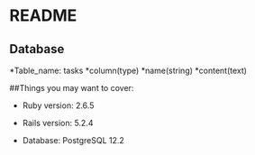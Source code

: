 # README

## Database

*Table_name: tasks
    *column(type)
        *name(string)
        *content(text)
    
##Things you may want to cover:

* Ruby version: 2.6.5

* Rails version: 5.2.4

* Database: PostgreSQL 12.2